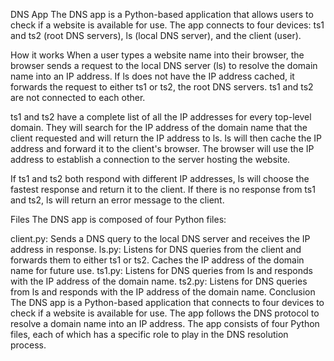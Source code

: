 DNS App
The DNS app is a Python-based application that allows users to check if a website is available for use. The app connects to four devices: ts1 and ts2 (root DNS servers), ls (local DNS server), and the client (user).

How it works
When a user types a website name into their browser, the browser sends a request to the local DNS server (ls) to resolve the domain name into an IP address. If ls does not have the IP address cached, it forwards the request to either ts1 or ts2, the root DNS servers. ts1 and ts2 are not connected to each other.

ts1 and ts2 have a complete list of all the IP addresses for every top-level domain. They will search for the IP address of the domain name that the client requested and will return the IP address to ls. ls will then cache the IP address and forward it to the client's browser. The browser will use the IP address to establish a connection to the server hosting the website.

If ts1 and ts2 both respond with different IP addresses, ls will choose the fastest response and return it to the client. If there is no response from ts1 and ts2, ls will return an error message to the client.

Files
The DNS app is composed of four Python files:

client.py: Sends a DNS query to the local DNS server and receives the IP address in response.
ls.py: Listens for DNS queries from the client and forwards them to either ts1 or ts2. Caches the IP address of the domain name for future use.
ts1.py: Listens for DNS queries from ls and responds with the IP address of the domain name.
ts2.py: Listens for DNS queries from ls and responds with the IP address of the domain name.
Conclusion
The DNS app is a Python-based application that connects to four devices to check if a website is available for use. The app follows the DNS protocol to resolve a domain name into an IP address. The app consists of four Python files, each of which has a specific role to play in the DNS resolution process.
